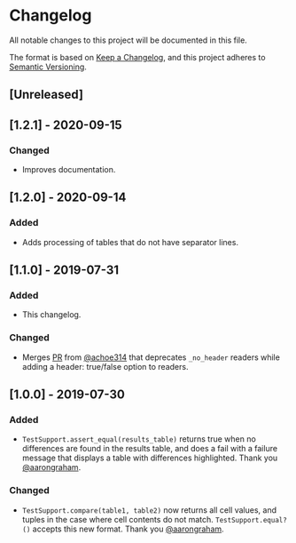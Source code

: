 # Changelog
All notable changes to this project will be documented in this file.

The format is based on [Keep a Changelog](https://keepachangelog.com/en/1.0.0/),
and this project adheres to [Semantic Versioning](https://semver.org/spec/v2.0.0.html).

## [Unreleased]

## [1.2.1] - 2020-09-15

### Changed

- Improves documentation.

## [1.2.0] - 2020-09-14

### Added

- Adds processing of tables that do not have separator lines.

## [1.1.0] - 2019-07-31

### Added

- This changelog.

### Changed

- Merges [PR](https://github.com/kellyfelkins/tabular/pull/4) from
  [@achoe314](https://github.com/achoe314) that deprecates 
  `_no_header` readers while adding a 
  header: true/false option to readers.
    
## [1.0.0] - 2019-07-30

### Added

- `TestSupport.assert_equal(results_table)` returns true when
  no differences are found in the results table, and does a fail
  with a failure message that displays a table with differences
  highlighted. Thank you [@aarongraham](https://github.com/aarongraham).
  

### Changed

- `TestSupport.compare(table1, table2)` now returns all cell values,
  and tuples in the case where cell contents do not match.
  `TestSupport.equal?()` accepts this new format. Thank you 
  [@aarongraham](https://github.com/aarongraham).

